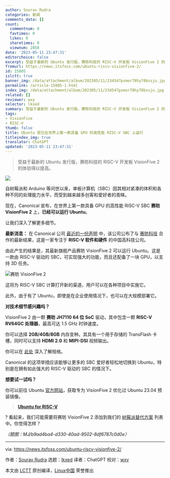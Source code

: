 ```yaml
---
author: Sourav Rudra
categories: 新闻
comments_data: []
count:
  commentnum: 0
  favtimes: 0
  likes: 0
  sharetimes: 0
  viewnum: 2858
date: '2023-05-11 23:47:31'
editorchoice: false
excerpt: 受益于最新的 Ubuntu 发行版，赛昉科技的 RISC-V 开发板 VisionFive 2 的体验得以提高。
fromurl: https://news.itsfoss.com/ubuntu-riscv-visionfive-2/
id: 15805
islctt: true
banner_img: /data/attachment/album/202305/11/234547psmor78hy78bssju.jpg
permalink: /article-15805-1.html
index_img: /data/attachment/album/202305/11/234547psmor78hy78bssju.jpg.thumb.jpg
related: []
reviewer: wxy
selector: lkxed
summary: 受益于最新的 Ubuntu 发行版，赛昉科技的 RISC-V 开发板 VisionFive 2 的体验得以提高。
tags:
- VisionFive
- RISC-V
thumb: false
title: Ubuntu 现已在世界上第一款具备 GPU 的高性能 RISC-V SBC 上运行
titleindex_img: true
translator: ChatGPT
updated: '2023-05-11 23:47:31'
---
```



> 
> 受益于最新的 Ubuntu 发行版，赛昉科技的 RISC-V 开发板 VisionFive 2 的体验得以提高。
> 
> 
> 


![](/data/attachment/album/202305/11/234547psmor78hy78bssju.jpg)


自树莓派和 Arduino 等问世以来，单板计算机（SBC）因其相对紧凑的体积和各种不同的处理能力水平，而受到越来越多创客和爱好者的青睐。


现在，Canonical 宣布，在世界上第一款具备 GPU 的高性能 RISC-V SBC **赛昉 VisionFive 2** 上，**已经可以运行 Ubuntu**。


让我们深入了解更多细节。


**最新消息：** 在 Canonical 公司 [最近的一份声明](https://ubuntu.com//blog/canonical-enables-ubuntu-on-starfive-visionfive2-risc-v-board?ref=news.itsfoss.com) 中，该公司公布了与 [赛昉科技](https://www.starfivetech.com/en?ref=news.itsfoss.com) 合作的最新结果，这是一家专注于 **RISC-V 软件和硬件** 的中国高科技公司。


由此产生的结果是，其最新旗舰产品赛昉 VisionFive 2 可以运行 Ubuntu。这是一款由 RISC-V 驱动的 SBC，可实现强大的功能，而且还配备了一块 GPU，以支持 3D 任务。


![赛昉 VisionFive 2](/data/attachment/album/202305/11/234732hnzqkqnbn36qzsd8.png)


这将为 RISC-V SBC 计算打开新的渠道，用户可以在各种项目中实施它。


此外，由于有了 Ubuntu，即使是在企业使用情况下，也可以在大规模部署它。


**对技术细节感兴趣吗？**


VisionFive 2 由一颗 **赛昉 JH7110 64 位 SoC** 驱动，其中包含一颗 **RISC-V RV64GC 处理器**，最高可达 1.5 GHz 时钟速度。


你可以选择 **2GB/4GB/8GB** 内存变种。其具有一个用于存储的 TransFlash 卡槽，同时可以支持 **HDMI 2.0** 和 **MIPI-DSI** 视频输出。


你可以在 [此处](https://www.starfivetech.com/en/site/boards?ref=news.itsfoss.com) 深入了解规格。


Canonical 的这项举措应该能够让更多的 SBC 爱好者轻松地切换到 Ubuntu，特别是在拥有如此强大的 RISC-V 驱动的 SBC 的情况下。


**想要试一试吗？**


你可以前往 Ubuntu [官方网站](https://ubuntu.com/download/risc-v?ref=news.itsfoss.com)，获取专为 VisionFive 2 优化过 Ubuntu 23.04 预装镜像。



> 
> **[Ubuntu for RISC-V](https://ubuntu.com/download/risc-v?ref=news.itsfoss.com)**
> 
> 
> 


? 看起来，我们可能需要将赛昉 VisionFive 2 添加到我们的 [树莓派替代方案](https://itsfoss.com/raspberry-pi-alternatives/?ref=news.itsfoss.com) 列表中。你觉得怎样？


*（题图：MJ/b9ad4ba4-d330-40ad-9502-8df6787c0d0e）*




---


via: <https://news.itsfoss.com/ubuntu-riscv-visionfive-2/>


作者：[Sourav Rudra](https://news.itsfoss.com/author/sourav/) 选题：[lkxed](https://github.com/lkxed/) 译者：ChatGPT 校对：[wxy](https://github.com/wxy)


本文由 [LCTT](https://github.com/LCTT/TranslateProject) 原创编译，[Linux中国](https://linux.cn/) 荣誉推出